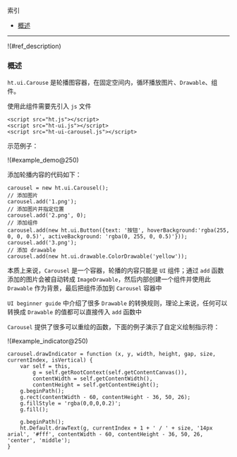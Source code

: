 
索引

* [概述](#ref_description)

---

!(#ref_description)

### 概述

`ht.ui.Carouse` 是轮播图容器，在固定空间内，循环播放图片、`Drawable`、组件。

使用此组件需要先引入 `js` 文件

    <script src="ht.js"></script>
    <script src="ht-ui.js"></script>
    <script src="ht-ui-carousel.js"></script>

示范例子：

!(#example_demo@250)

添加轮播内容的代码如下：

    carousel = new ht.ui.Carousel();
    // 添加图片
    carousel.add('1.png');            
    // 添加图片并指定位置
    carousel.add('2.png', 0);
    // 添加组件
    carousel.add(new ht.ui.Button({text: '按钮', hoverBackground:'rgba(255, 0, 0, 0.5)', activeBackground: 'rgba(0, 255, 0, 0.5)'}));
    carousel.add('3.png');
    // 添加 drawable
    carousel.add(new ht.ui.drawable.ColorDrawable('yellow'));

本质上来说，`Carousel` 是一个容器，轮播的内容只能是 `UI` 组件；通过 `add` 函数添加的图片会被自动转成 `ImageDrawable`，然后内部创建一个组件并使用此 `Drawable` 作为背景，最后把组件添加到 `Carousel` 容器中

`UI beginner guide` 中介绍了很多 `Drawable` 的转换规则，理论上来说，任何可以转换成 `Drawable` 的值都可以直接传入 `add` 函数中

`Carousel` 提供了很多可以重绘的函数，下面的例子演示了自定义绘制指示符：

!(#example_indicator@250)

    carousel.drawIndicator = function (x, y, width, height, gap, size, currentIndex, isVertical) {
        var self = this,
            g = self.getRootContext(self.getContentCanvas()),
            contentWidth = self.getContentWidth(),
            contentHeight = self.getContentHeight();
        g.beginPath();
        g.rect(contentWidth - 60, contentHeight - 36, 50, 26);
        g.fillStyle = 'rgba(0,0,0,0.2)';
        g.fill();

        g.beginPath();
        ht.Default.drawText(g, currentIndex + 1 + ' / ' + size, '14px arial', '#fff', contentWidth - 60, contentHeight - 36, 50, 26, 'center', 'middle');
    }